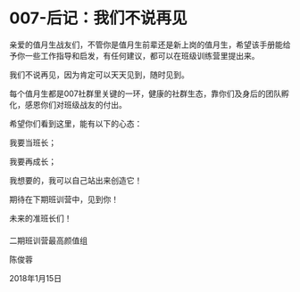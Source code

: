 # 007-后记：我们不说再见

亲爱的值月生战友们，不管你是值月生前辈还是新上岗的值月生，希望该手册能给予你一些工作指导和启发，有任何建议，都可以在班级训练营里提出来。

我们不说再见，因为肯定可以天天见到，随时见到。

每个值月生都是007社群里关键的一环，健康的社群生态，靠你们及身后的团队孵化，感恩你们对班级战友的付出。

希望你们看到这里，能有以下的心态：

我要当班长；

我要再成长；

我想要的，我可以自己站出来创造它！

期待在下期班训营中，见到你！

未来的准班长们！

#### 

二期班训营最高颜值组

陈俊蓉

2018年1月15日

